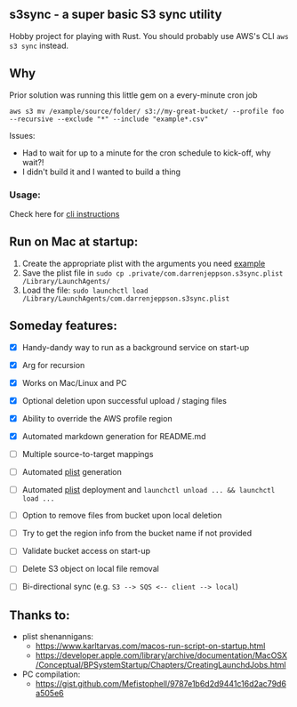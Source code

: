 ## s3sync - a super basic S3 sync utility
Hobby project for playing with Rust.  You should probably use AWS's CLI `aws s3 sync` instead.

## Why
Prior solution was running this little gem on a every-minute cron job
```
aws s3 mv /example/source/folder/ s3://my-great-bucket/ --profile foo --recursive --exclude "*" --include "example*.csv"
```

Issues:
* Had to wait for up to a minute for the cron schedule to kick-off, why wait?!
* I didn't build it and I wanted to build a thing


### Usage: 

Check here for [cli instructions](help.md)


## Run on Mac at startup:
1. Create the appropriate plist with the arguments you need [example](com.darrenjeppson.s3sync.plist)
2. Save the plist file in `sudo cp .private/com.darrenjeppson.s3sync.plist /Library/LaunchAgents/`
3. Load the file: `sudo launchctl load /Library/LaunchAgents/com.darrenjeppson.s3sync.plist`


## Someday features:
- [X] Handy-dandy way to run as a background service on start-up
- [x] Arg for recursion
- [x] Works on Mac/Linux and PC
- [x] Optional deletion upon successful upload / staging files
- [x] Ability to override the AWS profile region
- [x] Automated markdown generation for README.md
- [ ] Multiple source-to-target mappings
- [ ] Automated [plist](com.darrenjeppson.s3sync.plist) generation
- [ ] Automated [plist](com.darrenjeppson.s3sync.plist) deployment and `launchctl unload ... && launchctl load ...`
- [ ] Option to remove files from bucket upon local deletion
- [ ] Try to get the region info from the bucket name if not provided
- [ ] Validate bucket access on start-up
- [ ] Delete S3 object on local file removal
- [ ] Bi-directional sync (e.g. `S3 --> SQS <-- client --> local`)


## Thanks to:
* plist shenannigans:
  * https://www.karltarvas.com/macos-run-script-on-startup.html
  * https://developer.apple.com/library/archive/documentation/MacOSX/Conceptual/BPSystemStartup/Chapters/CreatingLaunchdJobs.html
* PC compilation:
  * https://gist.github.com/Mefistophell/9787e1b6d2d9441c16d2ac79d6a505e6
